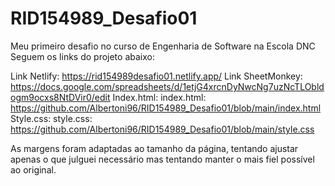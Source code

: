 # RID154989_Desafio01
Meu primeiro desafio no curso de Engenharia de Software na Escola DNC
Seguem os links do projeto abaixo:

Link Netlify: https://rid154989desafio01.netlify.app/
Link SheetMonkey: https://docs.google.com/spreadsheets/d/1etjG4xrcnDyNwcNg7uzNcTLObldogm9ocxs8NtDVir0/edit
Index.html: index.html: https://github.com/Albertoni96/RID154989_Desafio01/blob/main/index.html
Style.css: style.css: https://github.com/Albertoni96/RID154989_Desafio01/blob/main/style.css

As margens foram adaptadas ao tamanho da página, tentando ajustar apenas o que julguei necessário mas tentando manter o mais fiel possível ao original.
